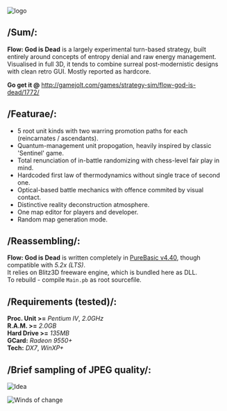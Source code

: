 ![logo](https://m.gjcdn.net/game-thumbnail/300/1772-hjhdaawe.jpg)

## /Sum/:
**Flow: God is Dead** is a largely experimental turn-based strategy, built entirely around concepts of entropy denial and raw energy management. Visualised in full 3D, it tends to combine surreal post-modernistic designs with clean retro GUI. Mostly reported as hardcore.

**Go get it @** http://gamejolt.com/games/strategy-sim/flow-god-is-dead/1772/

## /Featurae/:
-	5 root unit kinds with two warring promotion paths for each (reincarnates / ascendants).
-	Quantum-management unit propogation, heavily inspired by classic 'Sentinel' game.
-	Total renunciation of in-battle randomizing with chess-level fair play in mind.
-	Hardcoded first law of thermodynamics without single trace of second one.
-	Optical-based battle mechanics with offence commited by visual contact.
-	Distinctive reality deconstruction atmosphere.
-	One map editor for players and developer.
-	Random map generation mode.

## /Reassembling/:
**Flow: God is Dead** is written completely in [PureBasic v4.40](http://purebasic.com), though compatible with *5.2x (LTS)*.  
It relies on Blitz3D freeware engine, which is bundled here as DLL.  
To rebuild - compile `Main.pb` as root sourcefile.  

## /Requirements (tested)/:
**Proc. Unit >=** *Pentium IV*, *2.0GHz*  
**R.A.M. >=** *2.0GB*  
**Hard Drive >=** *135MB*  
**GCard:** *Radeon 9550+*  
**Tech:** *DX7*, *WinXP+*

## /Brief sampling of JPEG quality/:
![Idea](https://m.gjcdn.net/screenshot-thumbnail/600x2000/10983.jpg)

![Winds of change](https://m.gjcdn.net/screenshot-thumbnail/600x2000/10981.jpg)

